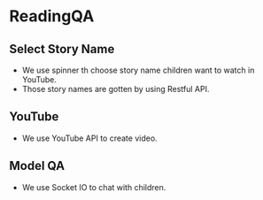 # ReadingQA

## Select Story Name

- We use spinner th choose story name children want to watch in YouTube.
- Those story names are gotten by using Restful API.

## YouTube

- We use YouTube API to create video.

## Model QA

- We use Socket IO to chat with children.
